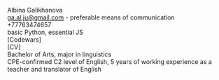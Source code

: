Albina Galikhanova
<br>ga.al.ju@gmail.com - preferable means of communication
<br>+77763474657
<br>basic Python, essential JS
<br>[Codewars]
<br>[CV]
<br>Bachelor of Arts, major in linguistics
<br>CPE-confirmed C2 level of English, 5 years of working experience as a teacher and translator of English
